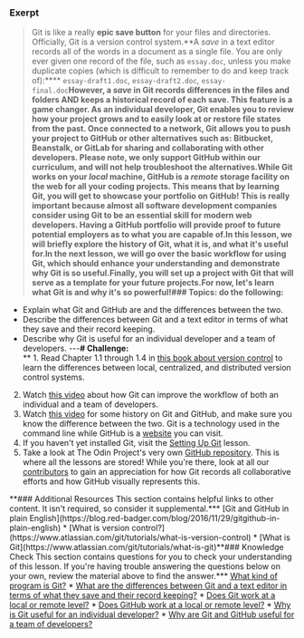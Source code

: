 ### Exerpt
>Git is like a really **epic save button** for your files and directories. Officially, Git is a version control system.**<span id="text-editor-and-git"></span>A *save* in a text editor records all of the words in a document as a single file. You are only ever given one record of the file, such as `essay.doc`, unless you make duplicate copies (which is difficult to remember to do and keep track of):****
`essay-draft1.doc`, `essay-draft2.doc`, `essay-final.doc`**However, a *save* in Git records differences in the files and folders AND keeps a **historical record of each save**. This feature is a game changer. As an individual developer, Git enables you to review how your project grows and to easily look at or restore file states from the past. Once connected to a network, Git allows you to push your project to GitHub or other alternatives such as: Bitbucket, Beanstalk, or GitLab for sharing and collaborating with other developers. **Please note, we **only** support GitHub within our curriculum, and will not help troubleshoot the alternatives.**<span id="git-local"></span>While Git works on your *local* machine, <span id="github-remote"></span>GitHub is a *remote* storage facility on the web for all your coding projects. This means that by learning Git, you will get to showcase your portfolio on GitHub! This is really important because almost all software development companies consider using Git to be an **essential skill** for modern web developers. Having a GitHub portfolio will provide proof to future potential employers as to what you are capable of.**In this lesson, we will briefly explore the history of Git, what it is, and what it's useful for.**In the next lesson, we will go over the basic workflow for using Git, which should enhance your understanding and demonstrate why Git is so useful.**Finally, you will set up a project with Git that will serve as a template for your future projects.**For now, let's learn what Git is and why it's so powerful!**###  Topics:****  do the following:****
 - Explain what Git and GitHub are and the differences between the two.
 - Describe the differences between Git and a text editor in terms of what they save and their record keeping.
 - Describe why Git is useful for an individual developer and a team of developers.
---**# Challenge:**<div class="lesson-content__panel" markdown="1">**  1. Read Chapter 1.1 through 1.4 in [this book about version control](https://git-scm.com/book/en/v2/Getting-Started-About-Version-Control) to learn the differences between local, centralized, and distributed version control systems.
  2. Watch [this video](https://www.youtube.com/watch?v=8oRjP8yj2Wo) about how Git can improve the workflow of both an individual and a team of developers.
  3. Watch [this video](https://www.youtube.com/watch?v=1h9_cB9mPT8&feature=youtu.be&t=13s) for some history on Git and GitHub, and make sure you know the difference between the two. Git is a technology used in the command line while GitHub is a [website](https://github.com/) you can visit.
  4. If you haven't yet installed Git, visit the [Setting Up Git](https://www.theodinproject.com/courses/foundations/lessons/setting-up-git) lesson.
  5. Take a look at The Odin Project's very own [GitHub repository](https://github.com/TheOdinProject/curriculum). This is where all the lessons are stored! While you're there, look at all our [contributors](https://github.com/TheOdinProject/curriculum/graphs/contributors) to gain an appreciation for how Git records all collaborative efforts and how GitHub visually represents this.
</div>**### Additional Resources
This section contains helpful links to other content. It isn't required, so consider it supplemental.*** [Git and GitHub in plain English](https://blog.red-badger.com/blog/2016/11/29/gitgithub-in-plain-english)
* [What is version control?](https://www.atlassian.com/git/tutorials/what-is-version-control)
* [What is Git](https://www.atlassian.com/git/tutorials/what-is-git)**### Knowledge Check
This section contains questions for you to check your understanding of this lesson. If you're having trouble answering the questions below on your own, review the material above to find the answer.*** <a  class="knowledge-check-link" href="#introduction">What kind of program is Git?</a>
* <a class="knowledge-check-link" href="#text-editor-and-git">What are the differences between Git and a text editor in terms of what they save and their record keeping?</a>
* <a class="knowledge-check-link" href="#git-local">Does Git work at a local or remote level?</a>
* <a class="knowledge-check-link" href="#github-remote">Does GitHub work at a local or remote level?</a>
* <a class="knowledge-check-link" href="https://www.youtube.com/watch?v=8oRjP8yj2Wo">Why is Git useful for an individual developer?</a>
* <a class="knowledge-check-link" href="https://www.youtube.com/watch?v=8oRjP8yj2Wo">Why are Git and GitHub useful for a team of developers?</a>
